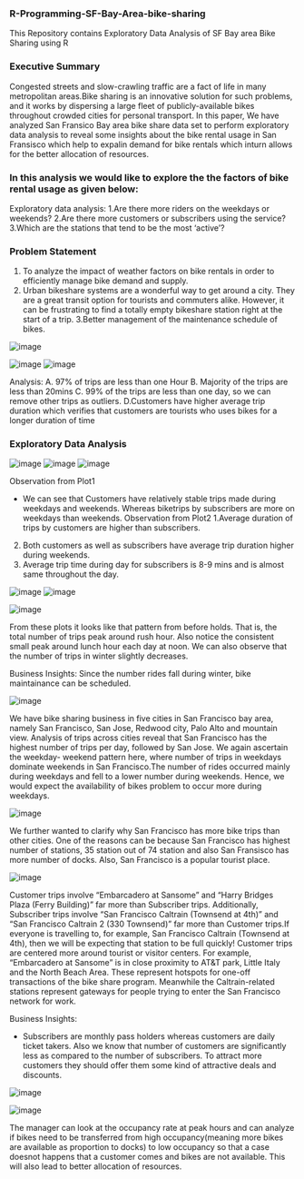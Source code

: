 ### R-Programming-SF-Bay-Area-bike-sharing
This Repository contains Exploratory Data Analysis of SF Bay area Bike Sharing using R

### Executive Summary
Congested streets and slow-crawling traffic are a fact of life in many metropolitan areas.Bike sharing is an innovative solution for such problems, and it works by dispersing a large fleet of publicly-available bikes throughout crowded cities for personal transport. In this paper, We have analyzed San Fransico Bay area bike share data set to perform exploratory data analysis to reveal some insights about the bike rental usage in San Fransisco which help to expalin demand for bike rentals which inturn allows for the better allocation of resources.

### In this analysis we would like to explore the the factors of bike rental usage as given below:
Exploratory data analysis:
1.Are there more riders on the weekdays or weekends?
2.Are there more customers or subscribers using the service?
3.Which are the stations that tend to be the most ‘active’?

### Problem Statement
1. To analyze the impact of weather factors on bike rentals in order to efficiently manage bike
demand and supply.
2. Urban bikeshare systems are a wonderful way to get around a city. They are a great transit
option for tourists and commuters alike. However, it can be frustrating to find a totally empty
bikeshare station right at the start of a trip.
3.Better management of the maintenance schedule of bikes.

![image](https://user-images.githubusercontent.com/96325556/146664023-ed0c46e5-9d40-418c-a8b9-fb3fa5acb3cc.png)

![image](https://user-images.githubusercontent.com/96325556/146664064-dc50ecf7-9695-4a28-93d4-3db19fbe8d70.png)
![image](https://user-images.githubusercontent.com/96325556/146664077-662abd14-0a02-4c4d-bc69-bf42ae68b4e8.png)

Analysis:
A. 97% of trips are less than one Hour
B. Majority of the trips are less than 20mins
C. 99% of the trips are less than one day, so we can remove other trips as outliers.
D.Customers have higher average trip duration which verifies that customers are tourists who
uses bikes for a longer duration of time

### Exploratory Data Analysis
![image](https://user-images.githubusercontent.com/96325556/146664151-bd1cf984-f217-44eb-973c-51a5bf817ec6.png)
![image](https://user-images.githubusercontent.com/96325556/146664175-523b160d-8cc8-4d5a-a15f-ccf8b1fb76e8.png)
![image](https://user-images.githubusercontent.com/96325556/146664199-a20a824a-2b13-4eed-b6f6-376df842658a.png)

Observation from Plot1
* We can see that Customers have relatively stable trips made during weekdays and weekends.
Whereas biketrips by subscribers are more on weekdays than weekends.
Observation from Plot2
1.Average duration of trips by customers are higher than subscribers.
2. Both customers as well as subscribers have average trip duration higher during weekends.
3. Average trip time during day for subscribers is 8-9 mins and is almost same throughout the
day.

![image](https://user-images.githubusercontent.com/96325556/146664211-aed85798-fbc5-4f03-9f81-0c1be0016d12.png)
![image](https://user-images.githubusercontent.com/96325556/146664218-efa9b3db-ae37-459b-8fb5-351e52521355.png)

![image](https://user-images.githubusercontent.com/96325556/146664226-5928514a-7c3d-496b-b7ce-760d20de036f.png)

From these plots it looks like that pattern from before holds. That is, the total number of
trips peak around rush hour. Also notice the consistent small peak around lunch hour each
day at noon. We can also observe that the number of trips in winter slightly decreases.

Business Insights:
Since the number rides fall during winter, bike maintainance can be scheduled.

![image](https://user-images.githubusercontent.com/96325556/146664252-2823efce-9db8-42d9-bb53-bccb1f34e8e2.png)

We have bike sharing business in five cities in San Francisco bay area, namely San Francisco,
San Jose, Redwood city, Palo Alto and mountain view. Analysis of trips across cities reveal
that San Francisco has the highest number of trips per day, followed by San Jose. We again
ascertain the weekday- weekend pattern here, where number of trips in weekdays dominate
weekends in San Francisco.The number of rides occurred mainly during weekdays and fell to
a lower number during weekends. Hence, we would expect the availability of bikes problem to
occur more during weekdays.

![image](https://user-images.githubusercontent.com/96325556/146664264-cf4cef6b-481d-4597-97a8-d5fdc2a2a658.png)

We further wanted to clarify why San Francisco has more bike trips than other cities. One of
the reasons can be because San Francisco has highest number of stations, 35 station out of 74
station and also San Fransisco has more number of docks. Also, San Francisco is a popular
tourist place.

![image](https://user-images.githubusercontent.com/96325556/146664280-ae2161e9-b3d9-4147-a88f-f8fc3ae6e14b.png)

Customer trips involve “Embarcadero at Sansome” and “Harry Bridges Plaza (Ferry Building)” far more than Subscriber trips. Additionally, Subscriber trips involve “San Francisco Caltrain (Townsend at 4th)” and “San Francisco Caltrain 2 (330 Townsend)” far more than Customer trips.If everyone is travelling to, for example, San Francisco Caltrain (Townsend at 4th), then we will be expecting that station to be full quickly! Customer trips are centered more around tourist or visitor centers. For example, “Embarcadero at Sansome” is in close proximity to AT&T park, Little Italy and the North Beach Area. These represent hotspots for one-off transactions of the bike share program. Meanwhile the Caltrain-related stations represent gateways for people trying to enter the San Francisco
network for work.

Business Insights:
* Subscribers are monthly pass holders whereas customers are daily ticket takers. Also we
know that number of customers are significantly less as compared to the number of subscribers.
To attract more customers they should offer them some kind of attractive deals and discounts.

![image](https://user-images.githubusercontent.com/96325556/146664304-1b01692c-c812-40ae-9b07-d243778ea05e.png)

![image](https://user-images.githubusercontent.com/96325556/146664308-72204727-bad7-4e6d-8e05-c7137f03d78c.png)

The manager can look at the occupancy rate at peak hours and can analyze if bikes need to be transferred from high occupancy(meaning more bikes are available as proportion to docks) to low occupancy so that a case doesnot happens that a customer comes and bikes are not available. This will also lead to better allocation of resources.








